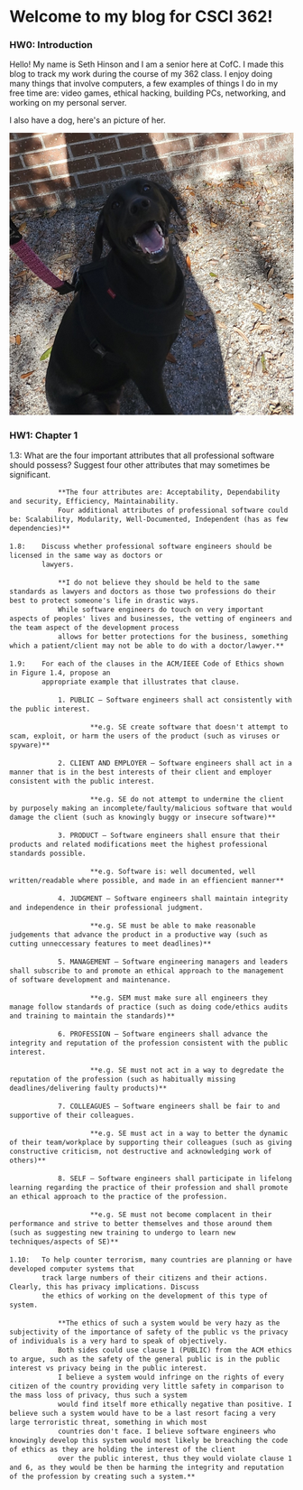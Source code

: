 # Welcome to my blog for CSCI 362!

### HW0: Introduction

Hello! My name is Seth Hinson and I am a senior here at CofC. I made this blog to track my work during the course of my 362 class. I enjoy doing many things that involve computers, a few examples of things I do in my free time are: video games, ethical hacking, building PCs, networking, and working on my personal server.

I also have a dog, here's an picture of her.

<img src="luna.jpg" width="550" height="500" alt="Luna">

### HW1: Chapter 1

1.3:    What are the four important attributes that all professional software should possess? Suggest four
            other attributes that may sometimes be significant.

                **The four attributes are: Acceptability, Dependability and security, Efficiency, Maintainability. 
                Four additional attributes of professional software could be: Scalability, Modularity, Well-Documented, Independent (has as few dependencies)** 

    1.8:    Discuss whether professional software engineers should be licensed in the same way as doctors or
            lawyers.
                
                **I do not believe they should be held to the same standards as lawyers and doctors as those two professions do their best to protect someone's life in drastic ways.
                While software engineers do touch on very important aspects of peoples' lives and businesses, the vetting of engineers and the team aspect of the development process
                allows for better protections for the business, something which a patient/client may not be able to do with a doctor/lawyer.** 

    1.9:    For each of the clauses in the ACM/IEEE Code of Ethics shown in Figure 1.4, propose an
            appropriate example that illustrates that clause.

                1. PUBLIC – Software engineers shall act consistently with the public interest.
                        
                        **e.g. SE create software that doesn't attempt to scam, exploit, or harm the users of the product (such as viruses or spyware)**

                2. CLIENT AND EMPLOYER – Software engineers shall act in a manner that is in the best interests of their client and employer consistent with the public interest.

                        **e.g. SE do not attempt to undermine the client by purposely making an incomplete/faulty/malicious software that would damage the client (such as knowingly buggy or insecure software)**

                3. PRODUCT – Software engineers shall ensure that their products and related modifications meet the highest professional standards possible.

                        **e.g. Software is: well documented, well written/readable where possible, and made in an effiencient manner**

                4. JUDGMENT – Software engineers shall maintain integrity and independence in their professional judgment.

                        **e.g. SE must be able to make reasonable judgements that advance the product in a productive way (such as cutting unneccessary features to meet deadlines)**

                5. MANAGEMENT – Software engineering managers and leaders shall subscribe to and promote an ethical approach to the management of software development and maintenance.

                        **e.g. SEM must make sure all engineers they manage follow standards of practice (such as doing code/ethics audits and training to maintain the standards)**

                6. PROFESSION – Software engineers shall advance the integrity and reputation of the profession consistent with the public interest.

                        **e.g. SE must not act in a way to degredate the reputation of the profession (such as habitually missing deadlines/delivering faulty products)**

                7. COLLEAGUES – Software engineers shall be fair to and supportive of their colleagues.

                        **e.g. SE must act in a way to better the dynamic of their team/workplace by supporting their colleagues (such as giving constructive criticism, not destructive and acknowledging work of others)**

                8. SELF – Software engineers shall participate in lifelong learning regarding the practice of their profession and shall promote an ethical approach to the practice of the profession.

                        **e.g. SE must not become complacent in their performance and strive to better themselves and those around them (such as suggesting new training to undergo to learn new techniques/aspects of SE)**

    1.10:   To help counter terrorism, many countries are planning or have developed computer systems that
            track large numbers of their citizens and their actions. Clearly, this has privacy implications. Discuss
            the ethics of working on the development of this type of system.

                **The ethics of such a system would be very hazy as the subjectivity of the importance of safety of the public vs the privacy of individuals is a very hard to speak of objectively.
                Both sides could use clause 1 (PUBLIC) from the ACM ethics to argue, such as the safety of the general public is in the public interest vs privacy being in the public interest. 
                I believe a system would infringe on the rights of every citizen of the country providing very little safety in comparison to the mass loss of privacy, thus such a system
                would find itself more ethically negative than positive. I believe such a system would have to be a last resort facing a very large terroristic threat, something in which most 
                countries don't face. I believe software engineers who knowingly develop this system would most likely be breaching the code of ethics as they are holding the interest of the client
                over the public interest, thus they would violate clause 1 and 6, as they would be then be harming the integrity and reputation of the profession by creating such a system.**
